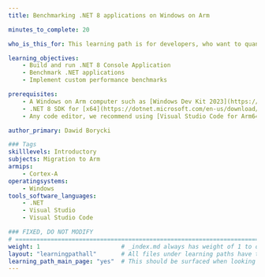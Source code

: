 ```yaml
---
title: Benchmarking .NET 8 applications on Windows on Arm

minutes_to_complete: 20

who_is_this_for: This learning path is for developers, who want to quantify the performance of the .NET 8 applications on Windows on Arm (WoA).

learning_objectives:
    - Build and run .NET 8 Console Application
    - Benchmark .NET applications
    - Implement custom performance benchmarks

prerequisites:
    - A Windows on Arm computer such as [Windows Dev Kit 2023](https://learn.microsoft.com/en-us/windows/arm/dev-kit), Lenovo Thinkpad X13s running Windows 11 or Windows on Arm[virtual machine](/learning-paths/cross-platform/woa_azure/).
    - .NET 8 SDK for [x64](https://dotnet.microsoft.com/en-us/download/dotnet/thank-you/sdk-8.0.100-windows-x64-installer) and [arm64](https://dotnet.microsoft.com/en-us/download/dotnet/thank-you/sdk-8.0.100-windows-arm64-installer).
    - Any code editor, we recommend using [Visual Studio Code for Arm64](https://code.visualstudio.com/docs/?dv=win32arm64user).

author_primary: Dawid Borycki

### Tags
skilllevels: Introductory
subjects: Migration to Arm
armips:
    - Cortex-A
operatingsystems:
    - Windows
tools_software_languages:
    - .NET
    - Visual Studio
    - Visual Studio Code

### FIXED, DO NOT MODIFY
# ================================================================================
weight: 1                       # _index.md always has weight of 1 to order correctly
layout: "learningpathall"       # All files under learning paths have this same wrapper
learning_path_main_page: "yes"  # This should be surfaced when looking for related content. Only set for _index.md of learning path content.
---
```

